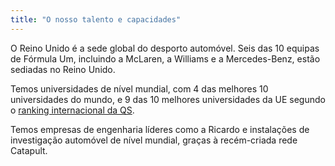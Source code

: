 ```yaml
---
title: "O nosso talento e capacidades"
---
```


O Reino Unido é a sede global do desporto automóvel. Seis das 10 equipas de Fórmula Um, incluindo a McLaren, a Williams e a Mercedes-Benz, estão sediadas no Reino Unido. 

Temos universidades de nível mundial, com 4 das melhores 10 universidades do mundo, e 9 das 10 melhores universidades da UE segundo o [ranking internacional da QS](http://www.topuniversities.com/university-rankings).

Temos empresas de engenharia líderes como a Ricardo e instalações de investigação automóvel de nível mundial, graças à recém-criada rede Catapult.